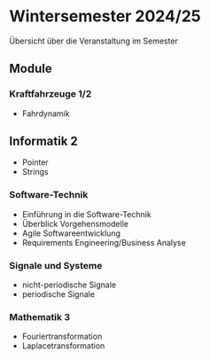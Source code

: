 # Wintersemester 2024/25

Übersicht über die Veranstaltung im Semester

## Module

### Kraftfahrzeuge 1/2

- Fahrdynamik

## Informatik 2

- Pointer
- Strings

### Software-Technik

- Einführung in die Software-Technik
- Überblick Vorgehensmodelle
- Agile Softwareentwicklung
- Requirements Engineering/Business Analyse
  
### Signale und Systeme

- nicht-periodische Signale
- periodische Signale

### Mathematik 3

- Fouriertransformation
- Laplacetransformation
  